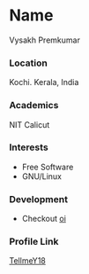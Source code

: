 # Name 

Vysakh Premkumar

### Location    

Kochi. Kerala, India 

### Academics

NIT Calicut

### Interests

- Free Software
- GNU/Linux 

### Development

- Checkout [oi](github.com/tellmey18/oi) 


### Profile Link

[TellmeY18](github.com/tellmeY18)
